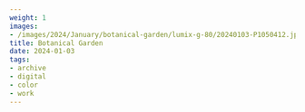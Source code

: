 ```yaml
---
weight: 1
images:
- /images/2024/January/botanical-garden/lumix-g-80/20240103-P1050412.jpg
title: Botanical Garden
date: 2024-01-03
tags:
- archive
- digital
- color
- work
---
```


